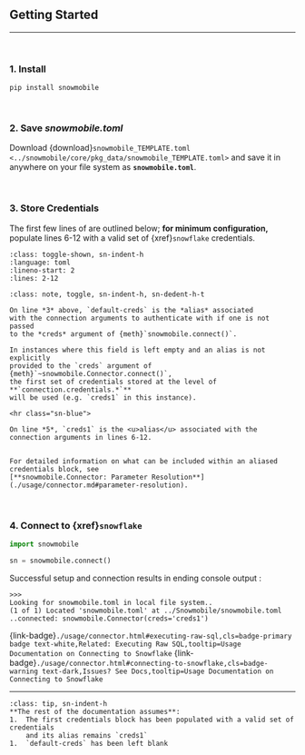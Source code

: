 ## Getting Started
---

<br>

### 1. Install
`pip install snowmobile`

<br>

### 2. Save *snowmobile.toml*
Download {download}`snowmobile_TEMPLATE.toml <../snowmobile/core/pkg_data/snowmobile_TEMPLATE.toml>` 
and save it in anywhere on your file system as **`snowmobile.toml`**.

<br>

### 3. Store Credentials
The first few lines of [](./usage/snowmobile_toml.md) are outlined below; **for 
minimum configuration,** populate lines 6-12 with a valid set of {xref}`snowflake` 
credentials.

`````{literalinclude} ../snowmobile/core/pkg_data/snowmobile_TEMPLATE.toml
:class: toggle-shown, sn-indent-h
:language: toml
:lineno-start: 2
:lines: 2-12
`````

````{admonition} More Info
:class: note, toggle, sn-indent-h, sn-dedent-h-t

On line *3* above, `default-creds` is the *alias* associated
with the connection arguments to authenticate with if one is not passed 
to the *creds* argument of {meth}`snowmobile.connect()`.
 
In instances where this field is left empty and an alias is not explicitly
provided to the `creds` argument of {meth}`~snowmobile.Connector.connect()`,
the first set of credentials stored at the level of **`connection.credentials.*`** 
will be used (e.g. `creds1` in this instance).

<hr class="sn-blue">

On line *5*, `creds1` is the <u>alias</u> associated with the connection arguments in lines 6-12.

 
For detailed information on what can be included within an aliased credentials block, see
[**snowmobile.Connector: Parameter Resolution**](./usage/connector.md#parameter-resolution).
````

<br>

### 4. Connect to {xref}`snowflake`

```python
import snowmobile

sn = snowmobile.connect()
```

Successful setup and connection results in ending console output :

    >>>
    Looking for snowmobile.toml in local file system..
    (1 of 1) Located 'snowmobile.toml' at ../Snowmobile/snowmobile.toml
    ..connected: snowmobile.Connector(creds='creds1')

{link-badge}`./usage/connector.html#executing-raw-sql,cls=badge-primary badge text-white,Related: Executing Raw SQL,tooltip=Usage Documentation on Connecting to Snowflake`
{link-badge}`./usage/connector.html#connecting-to-snowflake,cls=badge-warning text-dark,Issues? See Docs,tooltip=Usage Documentation on Connecting to Snowflake`

<hr>

````{admonition} Tip
:class: tip, sn-indent-h
**The rest of the documentation assumes**: 
1.  The first credentials block has been populated with a valid set of credentials
    and its alias remains `creds1`
1.  `default-creds` has been left blank
````
